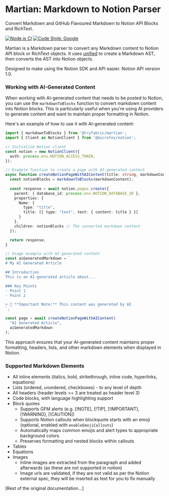 # Martian: Markdown to Notion Parser

Convert Markdown and GitHub Flavoured Markdown to Notion API Blocks and RichText.

[![Node.js CI](https://github.com/tryfabric/martian/actions/workflows/ci.yml/badge.svg)](https://github.com/tryfabric/martian/actions/workflows/ci.yml)
[![Code Style: Google](https://img.shields.io/badge/code%20style-google-blueviolet.svg)](https://github.com/google/gts)

Martian is a Markdown parser to convert any Markdown content to Notion API block or RichText objects. It
uses [unified](https://github.com/unifiedjs/unified) to create a Markdown AST, then converts the AST into Notion
objects.

Designed to make using the Notion SDK and API easier. Notion API version 1.0.

### Working with AI-Generated Content

When working with AI-generated content that needs to be posted to Notion, you can use the `markdownToBlocks` function to convert markdown content into Notion blocks. This is particularly useful when you're using AI providers to generate content and want to maintain proper formatting in Notion.

Here's an example of how to use it with AI-generated content:

```typescript
import { markdownToBlocks } from '@tryfabric/martian';
import { Client as NotionClient } from '@microfox/notion';

// Initialize Notion client
const notion = new NotionClient({
  auth: process.env.NOTION_ACCESS_TOKEN,
});

// Example function to create a page with AI-generated content
async function createNotionPageWithAIContent(title: string, markdownContent: string) {
  const notionBlocks = markdownToBlocks(markdownContent);
  
  const response = await notion.pages.create({
    parent: { database_id: process.env.NOTION_DATABASE_ID },
    properties: {
      Name: {
        type: "title",
        title: [{ type: "text", text: { content: title } }]
      }
    },
    children: notionBlocks // The converted markdown content
  });

  return response;
}

// Usage example with AI-generated content
const aiGeneratedMarkdown = `
# My AI Generated Article

## Introduction
This is an AI-generated article about...

### Key Points
- Point 1
- Point 2

> 📘 **Important Note:** This content was generated by AI
`;

const page = await createNotionPageWithAIContent(
  "AI Generated Article",
  aiGeneratedMarkdown
);
```

This approach ensures that your AI-generated content maintains proper formatting, headers, lists, and other markdown elements when displayed in Notion.

### Supported Markdown Elements

- All inline elements (italics, bold, strikethrough, inline code, hyperlinks, equations)
- Lists (ordered, unordered, checkboxes) - to any level of depth
- All headers (header levels >= 3 are treated as header level 3)
- Code blocks, with language highlighting support
- Block quotes
  - Supports GFM alerts (e.g. [!NOTE], [!TIP], [!IMPORTANT], [!WARNING], [!CAUTION])
  - Supports Notion callouts when blockquote starts with an emoji (optional, enabled with `enableEmojiCallouts`)
  - Automatically maps common emojis and alert types to appropriate background colors
  - Preserves formatting and nested blocks within callouts
- Tables
- Equations
- Images
  - Inline images are extracted from the paragraph and added afterwards (as these are not supported in notion)
  - Image urls are validated, if they are not valid as per the Notion external spec, they will be inserted as text for you to fix manually

[Rest of the original documentation...]